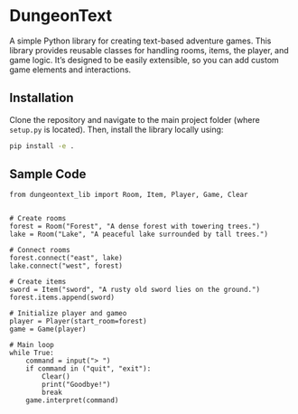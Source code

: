 # DungeonText

A simple Python library for creating text-based adventure games. This library provides reusable classes for handling rooms, items, the player, and game logic. It’s designed to be easily extensible, so you can add custom game elements and interactions.


## Installation

Clone the repository and navigate to the main project folder (where `setup.py` is located). Then, install the library locally using:

```bash
pip install -e .

```

## Sample Code

```
from dungeontext_lib import Room, Item, Player, Game, Clear


# Create rooms
forest = Room("Forest", "A dense forest with towering trees.")
lake = Room("Lake", "A peaceful lake surrounded by tall trees.")

# Connect rooms
forest.connect("east", lake)
lake.connect("west", forest)

# Create items
sword = Item("sword", "A rusty old sword lies on the ground.")
forest.items.append(sword)

# Initialize player and gameo
player = Player(start_room=forest)
game = Game(player)

# Main loop
while True:
    command = input("> ")
    if command in ("quit", "exit"):
        Clear()
        print("Goodbye!")
        break
    game.interpret(command)
```

